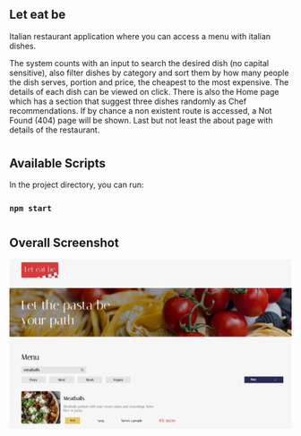 ## Let eat be

Italian restaurant application where you can access a menu with italian dishes.

The system counts with an input to search the desired dish (no capital sensitive), also filter dishes by category and sort them by how many people the dish serves, portion and price, the cheapest to the most expensive. The details of each dish can be viewed on click. There is also the Home page which has a section that suggest three dishes randomly as Chef recommendations. If by chance a non existent route is accessed, a Not Found (404) page will be shown. Last but not least the about page with details of the restaurant.

#
## Available Scripts

In the project directory, you can run:

### `npm start`
#
## Overall Screenshot

![Screen_shot_overall](/Screenshot.png)

#
